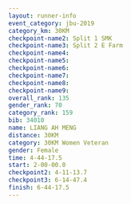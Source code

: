 ```yaml
---
layout: runner-info 
event_category: jbu-2019 
category_km: 30KM 
checkpoint-name2: Split 1 SMK 
checkpoint-name3: Split 2 E Farm 
checkpoint-name4: 
checkpoint-name5: 
checkpoint-name6: 
checkpoint-name7: 
checkpoint-name8: 
checkpoint-name9: 
overall_rank: 135
gender_rank: 70
category_rank: 159
bib: 34010
name: LIANG AH MENG
distance: 30KM
category: 30KM Women Veteran
gender: Female
time: 4-44-17.5
start: 2-00-00.0
checkpoint2: 4-11-13.7
checkpoint3: 6-14-47.4
finish: 6-44-17.5
---
```

